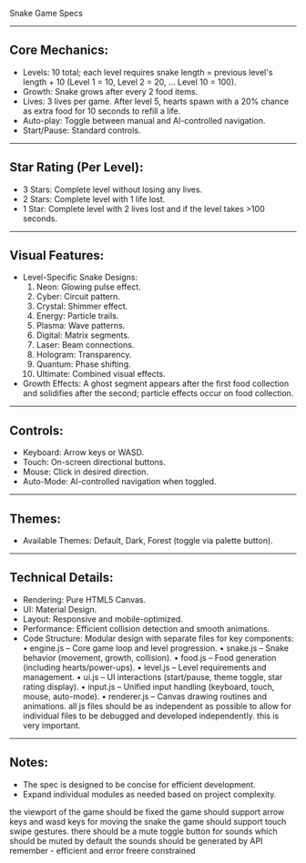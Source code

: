 Snake Game Specs

----------------------------------------
Core Mechanics:
----------------------------------------
- Levels: 10 total; each level requires snake length = previous level's length + 10 (Level 1 = 10, Level 2 = 20, … Level 10 = 100).
- Growth: Snake grows after every 2 food items.
- Lives: 3 lives per game. After level 5, hearts spawn with a 20% chance as extra food for 10 seconds to refill a life.
- Auto-play: Toggle between manual and AI-controlled navigation.
- Start/Pause: Standard controls.

----------------------------------------
Star Rating (Per Level):
----------------------------------------
- 3 Stars: Complete level without losing any lives.
- 2 Stars: Complete level with 1 life lost.
- 1 Star: Complete level with 2 lives lost and if the level takes >100 seconds.

----------------------------------------
Visual Features:
----------------------------------------
- Level-Specific Snake Designs:
  1. Neon: Glowing pulse effect.
  2. Cyber: Circuit pattern.
  3. Crystal: Shimmer effect.
  4. Energy: Particle trails.
  5. Plasma: Wave patterns.
  6. Digital: Matrix segments.
  7. Laser: Beam connections.
  8. Hologram: Transparency.
  9. Quantum: Phase shifting.
  10. Ultimate: Combined visual effects.
- Growth Effects: A ghost segment appears after the first food collection and solidifies after the second; particle effects occur on food collection.

----------------------------------------
Controls:
----------------------------------------
- Keyboard: Arrow keys or WASD.
- Touch: On-screen directional buttons.
- Mouse: Click in desired direction.
- Auto-Mode: AI-controlled navigation when toggled.

----------------------------------------
Themes:
----------------------------------------
- Available Themes: Default, Dark, Forest (toggle via palette button).

----------------------------------------
Technical Details:
----------------------------------------
- Rendering: Pure HTML5 Canvas.
- UI: Material Design.
- Layout: Responsive and mobile-optimized.
- Performance: Efficient collision detection and smooth animations.
- Code Structure: Modular design with separate files for key components:
    • engine.js – Core game loop and level progression.
    • snake.js – Snake behavior (movement, growth, collision).
    • food.js – Food generation (including hearts/power-ups).
    • level.js – Level requirements and management.
    • ui.js – UI interactions (start/pause, theme toggle, star rating display).
    • input.js – Unified input handling (keyboard, touch, mouse, auto-mode).
    • renderer.js – Canvas drawing routines and animations.
all js files should be as independent as possible to allow for individual files to be debugged and developed independently. this is very important.
----------------------------------------
Notes:
----------------------------------------
- The spec is designed to be concise for efficient development.
- Expand individual modules as needed based on project complexity.

the viewport of the game should be fixed
the game should support arrow keys and wasd keys for moving the snake
the game should support touch swipe gestures.
there should be a mute toggle button for sounds which should be muted by default
the sounds should be generated by API
remember - efficient and error freere constrained